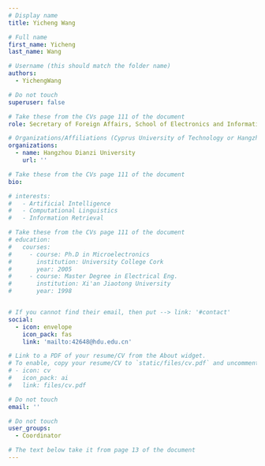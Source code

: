 ```yaml
---
# Display name
title: Yicheng Wang

# Full name
first_name: Yicheng
last_name: Wang

# Username (this should match the folder name)
authors:
  - YichengWang

# Do not touch
superuser: false

# Take these from the CVs page 111 of the document
role: Secretary of Foreign Affairs, School of Electronics and Information Engineering, Hangzhou Dianzi University 

# Organizations/Affiliations (Cyprus University of Technology or Hangzhou Dianzi University )
organizations:
  - name: Hangzhou Dianzi University
    url: ''

# Take these from the CVs page 111 of the document
bio: 

# interests:
#   - Artificial Intelligence
#   - Computational Linguistics
#   - Information Retrieval

# Take these from the CVs page 111 of the document
# education:
#   courses:
#     - course: Ph.D in Microelectronics
#       institution: University College Cork
#       year: 2005
#     - course: Master Degree in Electrical Eng.
#       institution: Xi'an Jiaotong University
#       year: 1998


# If you cannot find their email, then put --> link: '#contact'
social:
  - icon: envelope
    icon_pack: fas
    link: 'mailto:42648@hdu.edu.cn'

# Link to a PDF of your resume/CV from the About widget.
# To enable, copy your resume/CV to `static/files/cv.pdf` and uncomment the lines below.
# - icon: cv
#   icon_pack: ai
#   link: files/cv.pdf

# Do not touch
email: ''

# Do not touch
user_groups:
  - Coordinator

# The text below take it from page 13 of the document
---
```



